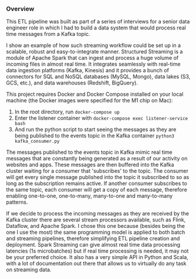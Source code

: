 ### Overview

This ETL pipeline was built as part of a series of interviews for a senior data engineer role in which I had to build
a data system that would process real time messages from a Kafka topic.

I show an example of how such streaming workflow could be set up in a scalable, robust and easy-to-integrate manner. 
Structured Streaming is a module of Apache Spark that can ingest and process
a huge volume of incoming files in almost real time. It integrates seamlessly with real-time data ingestion platforms (Kafka, Kinesis) and it provides a bunch
of connectors for SQL and NoSQL databases (MySQL, Mongo), data lakes (S3, GCS, etc.), and data warehouses (Redshift, BigQuery).

This project requires Docker and Docker Compose installed on your local machine (the Docker images were specified for the M1 chip on Mac):

1) In the root directory, run ````docker-compose up````
2) Enter the listener container with ```docker-compose exec listener-service bash```
3) And run the python script to start seeing the messages as they are being published to the events topic in the Kafka container ````python3 kafka_consumer.py````

The messages published to the events topic in Kafka mimic real time messages that are constantly being generated as a result of our activity on websites and apps.
These messages are then buffered into the Kafka cluster waiting for a consumer that 'subscribes' to the topic. The consumer will get every single message
published into the topic it subscribed to so as long as the subscription remains active. If another consumer subscribes to the same topic, each consumer will get a copy of each message, therefore 
enabling one-to-one, one-to-many, many-to-one and many-to-many patterns.

If we decide to process the incoming messages as they are received by the Kafka cluster there are several stream processors available, such as Flink,
Dataflow, and Apache Spark. I chose this one because (besides being the one I use the most) the same programming model is applied to both batch
and streaming pipelines, therefore simplifying ETL pipeline creation and deployment. Spark Streaming can give almost real time data processing latencies (1s microbatches) but if real time processing is needed, 
it may not be your preferred choice. It also has a very simple API in Python and Scala, with a lot of documentation out there that allows us to virtually do any task on streaming data.





